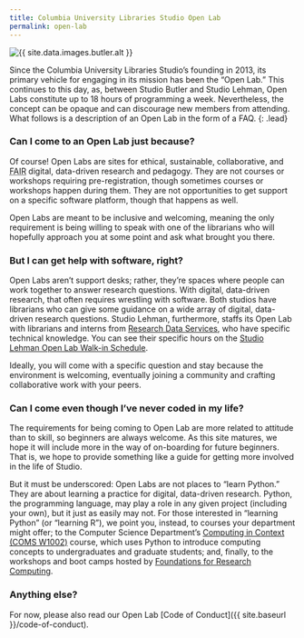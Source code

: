 ```yaml
---
title: Columbia University Libraries Studio Open Lab
permalink: open-lab
---
```


<img alt="{{ site.data.images.butler.alt }}" src="{{ site.data.images.butler.src }}" class="img-fluid img-thumbnail" />

Since the Columbia University Libraries Studio’s founding in 2013, its primary
vehicle for engaging in its mission has been the “Open Lab.” This continues to
this day, as, between Studio Butler and Studio Lehman, Open Labs
constitute up to 18 hours of programming a week. Nevertheless, the concept can
be opaque and can discourage new members from attending. What follows is a
description of an Open Lab in the form of a FAQ.  {: .lead}

### Can I come to an Open Lab just because?

Of course! Open Labs are sites for ethical, sustainable, collaborative, and
<abbr title="Findable, Accessible, Interoperable, Reusable" class="initialism">FAIR</abbr> digital, data-driven research and pedagogy. They are not courses or
workshops requiring pre-registration, though sometimes courses or workshops
happen during them. They are not opportunities to get support on a specific
software platform, though that happens as well. 

Open Labs are meant to be inclusive and welcoming, meaning the only
requirement is being willing to speak with one of the librarians who will
hopefully approach you at some point and ask what brought you there.

### But I can get help with software, right?

Open Labs aren’t support desks; rather, they’re spaces where people can work
together to answer research questions. With digital, data-driven research,
that often requires wrestling with software. Both studios have librarians who
can give some guidance on a wide array of digital, data-driven research
questions. Studio Lehman, furthermore, staffs its Open Lab with librarians
and interns from [Research Data
Services](https://library.columbia.edu/services/research-data-services.html),
who have specific technical knowledge. You can see their specific hours on the
[Studio Lehman Open Lab Walk-in
Schedule](https://library.columbia.edu/services/research-data-services/schedule.html).

Ideally, you will come with a specific question and stay because the
environment is welcoming, eventually joining a community and crafting
collaborative work with your peers.

### Can I come even though I’ve never coded in my life?

The requirements for being coming to Open Lab are more related to attitude
than to skill, so beginners are always welcome. As this site matures, we hope
it will include more in the way of on-boarding for future beginners. That is,
we hope to provide something like a guide for getting more involved in the
life of Studio. 

But it must be underscored: Open Labs are not places to “learn Python.” They
are about learning a practice for digital, data-driven research. Python, the
programming language, may play a role in any given project (including your
own), but it just as easily may not. For those interested in “learning Python”
(or “learning R”), we point you, instead, to courses your
department might offer; to the Computer Science Department’s
[Computing in Context (COMS
W1002)](http://bulletin.columbia.edu/search/?P=%22Computing%20in%20Context%22)
course, which uses Python to introduce computing concepts to undergraduates
and graduate students; and, finally, to the workshops and boot camps
hosted by [Foundations for Research
Computing](http://rcfoundations.research.columbia.edu).

### Anything else?

For now, please also read our Open Lab [Code of Conduct]({{ site.baseurl
}}/code-of-conduct).
